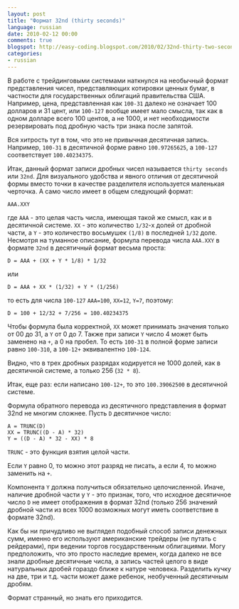 ```yaml
---
layout: post
title: "Формат 32nd (thirty seconds)"
language: russian
date: 2010-02-12 00:00
comments: true
blogspot: http://easy-coding.blogspot.com/2010/02/32nd-thirty-two-seconds.html
categories:
- russian
---
```

В работе с трейдинговыми системами наткнулся на необычный формат представления чисел, представляющих котировки ценных бумаг, в частности для государственных облигаций правительства США. Например, цена, представленная как `100-31` далеко не означает 100 долларов и 31 цент, или `100-127` вообще имеет мало смысла, так как в одном долларе всего 100 центов, а не 1000, и нет необходимости резервировать под дробную часть три знака после запятой.

Вся хитрость тут в том, что это не привычная десятичная запись. Например, `100-31` в десятичной форме равно `100.97265625`, а `100-127` соответствует `100.40234375`.

Итак, данный формат записи дробных чисел называется `thirty seconds` или `32nd`. Для визуального удобства и явного отличия от десятичной формы вместо точки в качестве разделителя используется маленькая черточка. А само число имеет в общем следующий формат:

    AAA.XXY

где `AAA` - это целая часть числа, имеющая такой же смысл, как и в десятичной системе. `XX` - это количество `1/32`-х долей от дробной части, а `Y` - это количество восьмушек `(1/8)` в последней `1/32` доле. Несмотря на туманное описание, формула перевода числа `AAA.XXY` в формате `32nd` в десятичный формат весьма проста:

    D = AAA + (XX + Y * 1/8) * 1/32

или

    D = AAA + XX * (1/32) + Y * (1/256)

то есть для числа `100-127` `ААА=100`, `XX=12`, `Y=7`, поэтому:

    D = 100 + 12/32 + 7/256 = 100.40234375

Чтобы формула была корректной, `XX` может принимать значения только от 00 до 31, а `Y` от 0 до 7. Также при записи `Y` число 4 может быть заменено на `+`, а 0 на пробел. То есть `100-31` в полной форме записи равно `100-310`, а `100-12+` эквивалентно `100-124`.

Видно, что в трех дробных разрядах кодируется не 1000 долей, как в десятичной системе, а только 256 (`32 * 8`).

Итак, еще раз: если написано `100-12+`, то это `100.39062500` в десятичной системе.

Формула обратного перевода из десятичного представления в формат 32nd не многим сложнее. Пусть `D` десятичное число:

    A = TRUNC(D)
    XX = TRUNC((D - A) * 32)
    Y = ((D - A) * 32 - XX) * 8

`TRUNC` - это функция взятия целой части.

Если `Y` равно 0, то можно этот разряд не писать, а если 4, то можно заменить на `+`.

Компонента `Y` должна получиться обязательно целочисленной. Иначе, наличие дробной части у `Y` - это признак, того, что исходное десятичное число `D` не имеет отображения в формат 32nd (только 256 значений дробной части из всех 1000 возможных могут иметь соответствие в формате 32nd).

Как бы ни причудливо не выглядел подобный способ записи денежных сумм, именно его используют американские трейдеры (не путать с рейдерами), при ведении торгов государственным облигациями. Могу предположить, что это просто наследие времен, когда далеко не все знали дробные десятичные числа, а запись частей целого в виде натуральных дробей гораздо ближе к натуре человека. Разделить кучку на две, три и т.д. части может даже ребенок, необученный десятичным дробям.

Формат странный, но знать его приходится.
